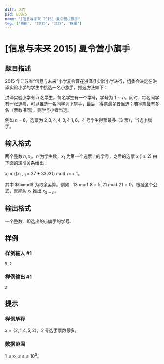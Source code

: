 ```yaml
---
diff: 入门
pid: B3875
name: "[信息与未来 2015] 夏令营小旗手"
tag: ['模拟', '2015', '江苏', '数组']
---
```

# [信息与未来 2015] 夏令营小旗手
## 题目描述

$2015$ 年江苏省“信息与未来”小学夏令营在洪泽县实验小学进行，组委会决定在洪泽实验小学的学生中挑选一名小旗手，推选方法如下：

洪泽实验小学有 $n$ 名学生，每名学生有一个学号，学号为 $1\sim n$。同时，每名同学有一张选票，可以推选一名同学为小旗手，最后，得票最多者当选；若得票最有多名（票数相同），则学号小者当选。

例如 $n=8$，选票为 $2,3,4,4,3,4,1,6$，$4$ 号学生得票最多（$3$ 票），当选小旗手。
## 输入格式

两个整数 $n,x_1$，$n$ 为学生数，$x_1$ 为第一个选票上的学号，之后的选票 $x_i(i\ge2)$ 由下面的递推关系给出：

$x_i = ((x_{i-1}\times 37+33031)\bmod n)+1$。

其中 $\bmod$ 为取余运算。例如，$13 \bmod 8 = 5,21 \bmod 21 = 0$。根据这个公式，就能从 $x_1$ 推出 $x_{2\sim n}$。
## 输出格式

一个整数，即选出的小旗手的学号。
## 样例

### 样例输入 #1
```
5 2
```
### 样例输出 #1
```
2
```
## 提示

### 样例解释
$x=\{2,1,4,5,2\}$，$2$ 号选手票数最多。
### 数据范围
$1\le x_1\le n\le10^3$。
